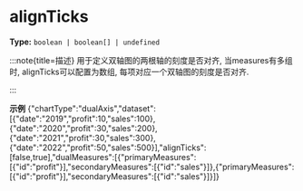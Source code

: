 # alignTicks

**Type:** `boolean | boolean[] | undefined`

:::note{title=描述}
用于定义双轴图的两根轴的刻度是否对齐, 当measures有多组时, alignTicks可以配置为数组, 每项对应一个双轴图的刻度是否对齐.

:::

**示例**
{"chartType":"dualAxis","dataset":[{"date":"2019","profit":10,"sales":100},{"date":"2020","profit":30,"sales":200},{"date":"2021","profit":30,"sales":300},{"date":"2022","profit":50,"sales":500}],"alignTicks":[false,true],"dualMeasures":[{"primaryMeasures":[{"id":"profit"}],"secondaryMeasures":[{"id":"sales"}]},{"primaryMeasures":[{"id":"profit"}],"secondaryMeasures":[{"id":"sales"}]}]}



